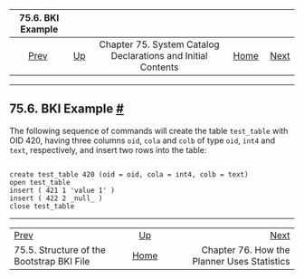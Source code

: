 <!--?xml version="1.0" encoding="UTF-8" standalone="no"?-->

|                            75.6. BKI Example                            |                                                                               |                                                              |                                                       |                                                                                   |
| :---------------------------------------------------------------------: | :---------------------------------------------------------------------------- | :----------------------------------------------------------: | ----------------------------------------------------: | --------------------------------------------------------------------------------: |
| [Prev](bki-structure.html "75.5. Structure of the Bootstrap BKI File")  | [Up](bki.html "Chapter 75. System Catalog Declarations and Initial Contents") | Chapter 75. System Catalog Declarations and Initial Contents | [Home](index.html "PostgreSQL 17devel Documentation") |  [Next](planner-stats-details.html "Chapter 76. How the Planner Uses Statistics") |

***

## 75.6. BKI Example [#](#BKI-EXAMPLE)

The following sequence of commands will create the table `test_table` with OID 420, having three columns `oid`, `cola` and `colb` of type `oid`, `int4` and `text`, respectively, and insert two rows into the table:

```

create test_table 420 (oid = oid, cola = int4, colb = text)
open test_table
insert ( 421 1 'value 1' )
insert ( 422 2 _null_ )
close test_table
```

***

|                                                                         |                                                                               |                                                                                   |
| :---------------------------------------------------------------------- | :---------------------------------------------------------------------------: | --------------------------------------------------------------------------------: |
| [Prev](bki-structure.html "75.5. Structure of the Bootstrap BKI File")  | [Up](bki.html "Chapter 75. System Catalog Declarations and Initial Contents") |  [Next](planner-stats-details.html "Chapter 76. How the Planner Uses Statistics") |
| 75.5. Structure of the Bootstrap BKI File                               |             [Home](index.html "PostgreSQL 17devel Documentation")             |                                       Chapter 76. How the Planner Uses Statistics |
